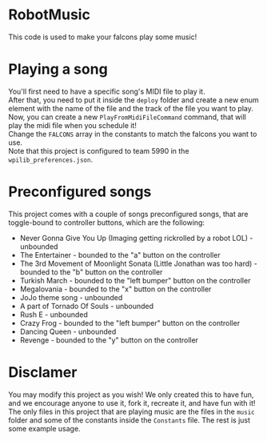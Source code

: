 # RobotMusic
This code is used to make your falcons play some music!
# Playing a song
You'll first need to have a specific song's MIDI file to play it.  
After that, you need to put it inside the `deploy` folder and create a new enum element with the name of the file and the track of the file you want to play.  
Now, you can create a new `PlayFromMidiFileCommand` command, that will play the midi file when you schedule it!  
Change the `FALCONS` array in the constants to match the falcons you want to use.  
Note that this project is configured to team 5990 in the `wpilib_preferences.json`.  
# Preconfigured songs
This project comes with a couple of songs preconfigured songs, that are toggle-bound to controller buttons, which are the following:  
* Never Gonna Give You Up (Imaging getting rickrolled by a robot LOL) - unbounded  
* The Entertainer - bounded to the "a" button on the controller  
* The 3rd Movement of Moonlight Sonata (Little Jonathan was too hard) - bounded to the "b" button on the controller    
* Turkish March - bounded to the "left bumper" button on the controller    
* Megalovania - bounded to the "x" button on the controller  
* JoJo theme song - unbounded  
* A part of Tornado Of Souls - unbounded  
* Rush E - unbounded  
* Crazy Frog - bounded to the "left bumper" button on the controller  
* Dancing Queen - unbounded  
* Revenge - bounded to the "y" button on the controller   
# Disclamer
You may modify this project as you wish! We only created this to have fun, and we encourage anyone to use it, fork it, recreate it, and have fun with it!  
The only files in this project that are playing music are the files in the `music` folder and some of the constants inside the `Constants` file. The rest is just some example usage.  
